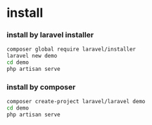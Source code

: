 # install

### install by laravel installer
```sh
composer global require laravel/installer
laravel new demo
cd demo
php artisan serve
```


### install by composer

```sh
composer create-project laravel/laravel demo
cd demo
php artisan serve
```